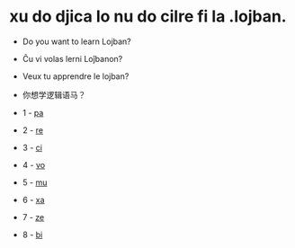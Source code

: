 # xu do djica lo nu do cilre fi la .lojban.
* Do you want to learn Lojban?
* Ĉu vi volas lerni Loĵbanon?
* Veux tu apprendre le lojban?
* 你想学逻辑语马？

* 1 - [pa](1-pa.md)
* 2 - [re](2-re.md)
* 3 - [ci](3-ci.md)
* 4 - [vo](4-vo.md)
* 5 - [mu](5-mu.md)
* 6 - [xa](6-xa.md)
* 7 - [ze](7-ze.md)
* 8 - [bi](8-bi.md)
